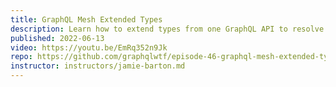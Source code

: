 ```yaml
---
title: GraphQL Mesh Extended Types
description: Learn how to extend types from one GraphQL API to resolve the data provided by another, using GraphQL Mesh.
published: 2022-06-13
video: https://youtu.be/EmRq352n9Jk
repo: https://github.com/graphqlwtf/episode-46-graphql-mesh-extended-types
instructor: instructors/jamie-barton.md
---
```

